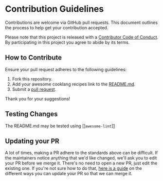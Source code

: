 # Contribution Guidelines

Contributions are welcome via GitHub pull requests. This document outlines the
process to help get your contribution accepted.

Please note that this project is released with a
[Contributor Code of Conduct](./CODE_OF_CONDUCT.md). By participating in this
project you agree to abide by its terms.

## How to Contribute

Ensure your pull request adheres to the following guidelines:

1. Fork this repository.
2. Add your awesome cooklang recipes link to the [README.md](../README.md).
3. Submit a [pull request][3].

Thank you for your suggestions!

## Testing Changes

The README.md may be tested using []`awesome-lint`][1]

## Updating your PR

A lot of times, making a PR adhere to the standards above can be difficult.
If the maintainers notice anything that we'd like changed, we'll ask you to
edit your PR before we merge it. There's no need to open a new PR, just edit
the existing one. If you're not sure how to do that, [here is a guide][2]
on the different ways you can update your PR so that we can merge it.

[1]: https://github.com/sindresorhus/awesome-lint
[2]: https://github.com/RichardLitt/knowledge/blob/master/github/amending-a-commit-guide.md
[3]: https://docs.github.com/en/pull-requests/collaborating-with-pull-requests/proposing-changes-to-your-work-with-pull-requests/creating-a-pull-request
